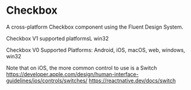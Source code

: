 # Checkbox

A cross-platform Checkbox component using the Fluent Design System.

Checkbox V1 supported platformsL win32

Checkbox V0 Supported Platforms: Android, iOS, macOS, web, windows, win32

Note that on iOS, the more common control to use is a Switch
https://developer.apple.com/design/human-interface-guidelines/ios/controls/switches/
https://reactnative.dev/docs/switch
